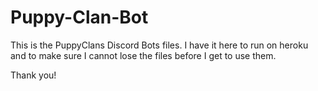 # Puppy-Clan-Bot



This is the PuppyClans Discord Bots files. I have it here to run on heroku and to make sure I cannot lose the files before I get to use them.


Thank you!

